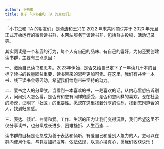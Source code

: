 ```yaml
---
author: 小书虫
title: 关于「小书虫和 TA 的朋友们」
---
```


「小书虫和 TA 的朋友们」是[诗涛](https://shitao.netlify.app/)和王兴在 2022 年末共同商讨并于 2023 年元旦正式开始运行的微信读书群，本网站服务于该读书群，包括群友投稿、活动记录等。

其实阅读是一个私密的行为，每个人有自己的品味、有自己的喜好，为何还要创建读书群，主要有三点原因：

一、激励自己读书和思考。2023年伊始，是否又给自己定下了一年读几十本的目标？读书的数量固然重要，读书带来的思考更加可贵。在这里，我们有共读一本书、线下读书会等活动，希望我们给您带来坚持的动力。

二、爱书之人的分享欲。当看到一本喜欢的书，一段喜欢的话，从内心里想告诉别人，问问别人怎么看，是否有和您有同样的感受，是否和您同样的喜欢。现在社会的冷漠，证明了「社区」的重要性。愿您在这里找到分享的快乐，找到志同道合的人，找到归属感。

三、表达、倾听、共情和爱。工作、生活的压力让我们变得沉默，我们希望这里不仅分享读书，也分享成长进步、困难挫折、人生百态……

读书群的目标是让您成为善于表达和倾听，有爱自己和爱别人能力的人。您可以在群内使用化名、与群友加好友等，依法依规，以真心换真心，愿我们收获快乐！
